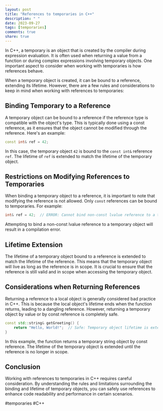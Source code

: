 ```yaml
---
layout: post
title: "References to temporaries in C++"
description: " "
date: 2023-09-27
tags: [temporaries]
comments: true
share: true
---
```


In C++, a temporary is an object that is created by the compiler during expression evaluation. It is often used when returning a value from a function or during complex expressions involving temporary objects. One important aspect to consider when working with temporaries is how references behave.

When a temporary object is created, it can be bound to a reference, extending its lifetime. However, there are a few rules and considerations to keep in mind when working with references to temporaries:

## Binding Temporary to a Reference

A temporary object can be bound to a reference if the reference type is compatible with the object's type. This is typically done using a const reference, as it ensures that the object cannot be modified through the reference. Here's an example:

```cpp
const int& ref = 42;
```

In this case, the temporary object `42` is bound to the `const int&` reference `ref`. The lifetime of `ref` is extended to match the lifetime of the temporary object.

## Restrictions on Modifying References to Temporaries

When binding a temporary object to a reference, it is important to note that modifying the reference is not allowed. Only `const` references can be bound to temporaries. For example:

```cpp
int& ref = 42;  // ERROR: Cannot bind non-const lvalue reference to a temporary object
```

Attempting to bind a non-const lvalue reference to a temporary object will result in a compilation error.

## Lifetime Extension

The lifetime of a temporary object bound to a reference is extended to match the lifetime of the reference. This means that the temporary object will live as long as the reference is in scope. It is crucial to ensure that the reference is still valid and in scope when accessing the temporary object.

## Considerations when Returning References

Returning a reference to a local object is generally considered bad practice in C++. This is because the local object's lifetime ends when the function returns, leading to a dangling reference. However, returning a temporary object by value or by const reference is completely safe.

```cpp
const std::string& getGreeting() {
    return "Hello, World!";  // Safe: Temporary object lifetime is extended
}
```

In this example, the function returns a temporary string object by const reference. The lifetime of the temporary object is extended until the reference is no longer in scope.

## Conclusion

Working with references to temporaries in C++ requires careful consideration. By understanding the rules and limitations surrounding the binding and lifetime of temporary objects, you can safely use references to enhance code readability and performance in certain scenarios.

#temporaries #C++